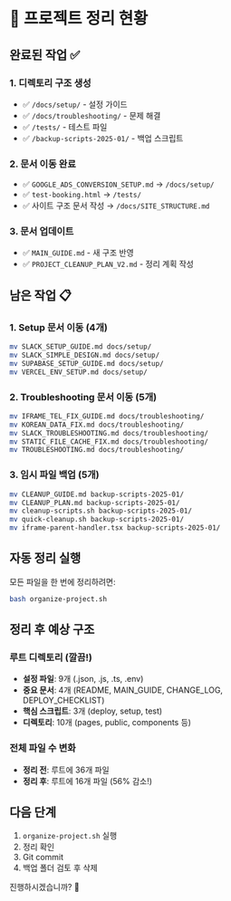 # 🧹 프로젝트 정리 현황

## 완료된 작업 ✅

### 1. 디렉토리 구조 생성
- ✅ `/docs/setup/` - 설정 가이드
- ✅ `/docs/troubleshooting/` - 문제 해결
- ✅ `/tests/` - 테스트 파일
- ✅ `/backup-scripts-2025-01/` - 백업 스크립트

### 2. 문서 이동 완료
- ✅ `GOOGLE_ADS_CONVERSION_SETUP.md` → `/docs/setup/`
- ✅ `test-booking.html` → `/tests/`
- ✅ 사이트 구조 문서 작성 → `/docs/SITE_STRUCTURE.md`

### 3. 문서 업데이트
- ✅ `MAIN_GUIDE.md` - 새 구조 반영
- ✅ `PROJECT_CLEANUP_PLAN_V2.md` - 정리 계획 작성

## 남은 작업 📋

### 1. Setup 문서 이동 (4개)
```bash
mv SLACK_SETUP_GUIDE.md docs/setup/
mv SLACK_SIMPLE_DESIGN.md docs/setup/
mv SUPABASE_SETUP_GUIDE.md docs/setup/
mv VERCEL_ENV_SETUP.md docs/setup/
```

### 2. Troubleshooting 문서 이동 (5개)
```bash
mv IFRAME_TEL_FIX_GUIDE.md docs/troubleshooting/
mv KOREAN_DATA_FIX.md docs/troubleshooting/
mv SLACK_TROUBLESHOOTING.md docs/troubleshooting/
mv STATIC_FILE_CACHE_FIX.md docs/troubleshooting/
mv TROUBLESHOOTING.md docs/troubleshooting/
```

### 3. 임시 파일 백업 (5개)
```bash
mv CLEANUP_GUIDE.md backup-scripts-2025-01/
mv CLEANUP_PLAN.md backup-scripts-2025-01/
mv cleanup-scripts.sh backup-scripts-2025-01/
mv quick-cleanup.sh backup-scripts-2025-01/
mv iframe-parent-handler.tsx backup-scripts-2025-01/
```

## 자동 정리 실행

모든 파일을 한 번에 정리하려면:
```bash
bash organize-project.sh
```

## 정리 후 예상 구조

### 루트 디렉토리 (깔끔!) 
- **설정 파일**: 9개 (.json, .js, .ts, .env)
- **중요 문서**: 4개 (README, MAIN_GUIDE, CHANGE_LOG, DEPLOY_CHECKLIST)
- **핵심 스크립트**: 3개 (deploy, setup, test)
- **디렉토리**: 10개 (pages, public, components 등)

### 전체 파일 수 변화
- **정리 전**: 루트에 36개 파일
- **정리 후**: 루트에 16개 파일 (56% 감소!)

## 다음 단계

1. `organize-project.sh` 실행
2. 정리 확인
3. Git commit
4. 백업 폴더 검토 후 삭제

진행하시겠습니까? 🚀

